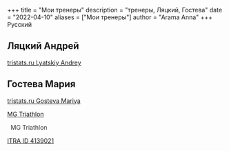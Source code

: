 +++
title = "Мои тренеры"
description = "тренеры, Ляцкий, Гостева"
date = "2022-04-10"
aliases = ["Мои тренеры"]
author = "Arama Anna"
+++
Русский


## Ляцкий Андрей
[tristats.ru Lyatskiy Andrey ](https://tristats.ru/rus/profile/lyatskiy-andrey "tristats Lyatskiy Andrey")

## Гостева Мария

[tristats.ru Gosteva Mariya ](https://tristats.ru/rus/profile/gosteva-mariya)

[MG Triathlon](https://t.me/mgtriathlon)

<a href=”https://bsky.app/profile/ijbeasley.bsky.social”>
<i class="fa-brands fa-bluesky"></i>
</a>

<a href="https://t.me/mgtriathlon" target="_blank" style="text-decoration: none; color: #333;">
  <i class="fab fa-telegram" style="font-size: 20px; color: #0088cc; margin-right: 8px;"></i>
  MG Triathlon
</a>


[ITRA ID 4139021](https://itra.run/api/RunnerSpace/GetRunnerSpace?runnerString=wCHjT3bactu1%2FSfy950qeQ%3D%3D)

<a href="https://bsky.app/profile/ijbeasley.bsky.social">
<i class="fa-brands fa-bluesky"></i>
</a>